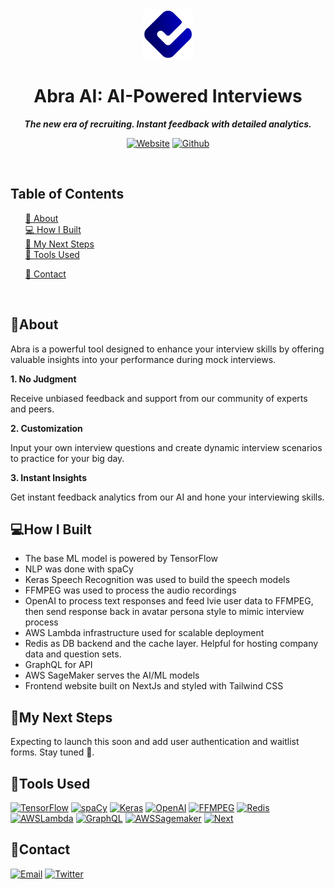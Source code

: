 <div align="center">

  <img src="https://raw.githubusercontent.com/vdutts7/dump/main/assets/ace-ai-logo.png" alt="Logo" width="80" height="80">

 <h1 align="center">
        Abra AI: AI-Powered Interviews 
    </h1>
    <p align="center"> 
        <i><b>The new era of recruiting. Instant feedback with detailed analytics.</b></i>
        <br /> 
    </p>

[![Website][website]][website-url]
[![Github][github]][github-url]

 </div>

<br/>

## Table of Contents

  <ol>
    <a href="#about">📝 About</a><br/>
    <a href="#how-i-built">💻 How I Built</a><br/>
    <a href="#my-next-steps">🚀 My Next Steps</a><br/>
    <a href="#tools-used">🔧 Tools Used</a>
        <ul>
        </ul>
    <a href="#contact">👤 Contact</a>
  </ol>

<br/>

## 📝About

Abra is a powerful tool designed to enhance your interview skills by offering valuable insights into your performance during mock interviews.

<b>1. No Judgment</b>

  <p>
  Receive unbiased feedback and support from our community of experts and peers.
  </p>

<b>2. Customization</b>

  <p>
  Input your own interview questions and create dynamic interview scenarios to practice for your big day.
  </p>

<b>3. Instant Insights</b>

  <p>
  Get instant feedback analytics from our AI and hone your interviewing skills.
  </p>

## 💻How I Built

- The base ML model is powered by TensorFlow
- NLP was done with spaCy
- Keras Speech Recognition was used to build the speech models
- FFMPEG was used to process the audio recordings
- OpenAI to process text responses and feed lvie user data to FFMPEG, then send response back in avatar persona style to mimic interview process
- AWS Lambda infrastructure used for scalable deployment
- Redis as DB backend and the cache layer. Helpful for hosting company data and question sets.
- GraphQL for API
- AWS SageMaker serves the AI/ML models
- Frontend website built on NextJs and styled with Tailwind CSS

## 🚀My Next Steps

Expecting to launch this soon and add user authentication and waitlist forms. Stay tuned 👀.

## 🔧Tools Used

[![TensorFlow][tensorflow]][tensorflow-url]
[![spaCy][spacy]][spacy-url]
[![Keras][keras]][keras-url]
[![OpenAI][openai]][openai-url]
[![FFMPEG][ffmpeg]][ffmpeg-url]
[![Redis][redis]][redis-url]
[![AWSLambda][awslambda]][awslambda-url]
[![GraphQL][graphql]][graphql-url]
[![AWSSagemaker][awssagemaker]][awssagemaker-url]
[![Next][next]][next-url]

## 👤Contact

[![Email][email]][email-url]
[![Twitter][twitter]][twitter-url]

<!-- MARKDOWN LINKS & IMAGES -->
<!-- https://www.markdownguide.org/basic-syntax/#reference-style-links -->

[openai]: https://img.shields.io/badge/OpenAI_GPT--3.5/4-0058A0?style=for-the-badge&logo=openai&logoColor=white&color=4aa481
[openai-url]: https://openai.com/
[ffmpeg]: https://img.shields.io/badge/🎥FFPMPEG-DD0031?style=for-the-badge&color=gray
[ffmpeg-url]: https://ffmpeg.org/
[tensorflow]: https://img.shields.io/badge/TensorFlow-FF6F00?style=for-the-badge&logo=TensorFlow&logoColor=fff&color=FF6F00
[tensorflow-url]: https://www.tensorflow.org/
[keras]: https://img.shields.io/badge/Keras-D00000?style=for-the-badge&logo=keras&logoColor=D00000&color=white
[keras-url]: https://keras.io/
[spacy]: https://img.shields.io/badge/spaCy-000000?style=for-the-badge&logo=spacy&logoColor=000000&color=00d5ff
[spacy-url]: https://spacy.io/
[graphql]: https://img.shields.io/badge/Graphql-E10098?style=for-the-badge&logo=graphql&logoColor=white&color=E10098
[graphql-url]: https://graphql.org/
[redis]: https://img.shields.io/badge/redis-CC0000.svg?&style=for-the-badge&logo=redis&logoColor=red&color=0A192F
[redis-url]: https://graphql.org/
[awslambda]: https://img.shields.io/badge/AWS_Lambda-FF9900?style=for-the-badge&logo=aws-lambda&logoColor=ff9900&color=0A192F
[awslambda-url]: https://aws.amazon.com/lambda/
[awssagemaker]: https://img.shields.io/badge/AWS_SageMaker-FF9900.svg?style=for-the-badge&logo=aws-sagemaker&logoColor=FF9900&color=0A192F
[awssagemaker-url]: https://aws.amazon.com/sagemaker/
[next]: https://img.shields.io/badge/next.js-000000?style=for-the-badge&logo=nextdotjs&logoColor=white
[next-url]: https://nextjs.org/
[tailwindcss]: https://img.shields.io/badge/Tailwind_CSS-38B2AC?style=for-the-badge&logo=tailwind-css&logoColor=skyblue&color=0A192F
[tailwindcss-url]: https://tailwindcss.com/
[website]: https://img.shields.io/badge/🔗Website-7f18ff?style=for-the-badge
[website-url]: https://ace-ai.vercel.app/
[github]: https://img.shields.io/badge/💻Github-000000?style=for-the-badge
[github-url]: https://github.com/vdutts7/ace-ai
[email]: https://img.shields.io/badge/me@vdutts7.com-FFCA28?style=for-the-badge&logo=Gmail&logoColor=00bbff&color=black
[email-url]: #
[twitter]: https://img.shields.io/badge/Twitter-FFCA28?style=for-the-badge&logo=Twitter&logoColor=00bbff&color=black
[twitter-url]: https://twitter.com/vdutts7/
